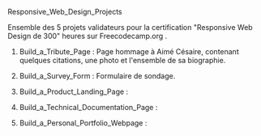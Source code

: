 Responsive_Web_Design_Projects

Ensemble des 5 projets validateurs pour la certification "Responsive Web Design de 300" heures sur Freecodecamp.org .

1. Build_a_Tribute_Page : Page hommage à Aimé Césaire, contenant quelques citations, une photo et l'ensemble de sa biographie.

2. Build_a_Survey_Form : Formulaire de sondage.

3. Build_a_Product_Landing_Page :

4. Build_a_Technical_Documentation_Page :

5. Build_a_Personal_Portfolio_Webpage :
